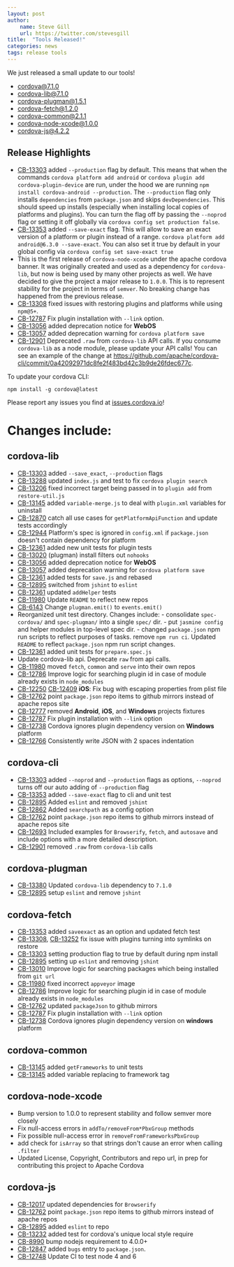 ```yaml
---
layout: post
author:
    name: Steve Gill
    url: https://twitter.com/stevesgill
title:  "Tools Released!"
categories: news
tags: release tools
---
```


We just released a small update to our tools!

* [cordova@7.1.0](https://www.npmjs.org/package/cordova)
* [cordova-lib@7.1.0](https://www.npmjs.org/package/cordova-lib)
* [cordova-plugman@1.5.1](https://www.npmjs.org/package/plugman)
* [cordova-fetch@1.2.0](https://www.npmjs.org/package/cordova-fetch)
* [cordova-common@2.1.1](https://www.npmjs.org/package/cordova-common)
* [cordova-node-xcode@1.0.0](https://www.npmjs.org/package/xcode)
* [cordova-js@4.2.2](https://www.npmjs.org/package/cordova-js)

## Release Highlights

* [CB-13303](https://issues.apache.org/jira/browse/CB-13303) added `--production` flag by default. This means that when the commands `cordova platform add android` or `cordova plugin add cordova-plugin-device` are run, under the hood we are running `npm install cordova-android --production`. The `--production` flag only installs `dependencies` from `package.json` and skips `devDependencies`.  This should speed up installs (especially when installing local copies of platforms and plugins). You can turn the flag off by passing the `--noprod` flag or setting it off globally via `cordova config set production false`.
* [CB-13353](https://issues.apache.org/jira/browse/CB-13353) added `--save-exact` flag. This will allow to save an exact version of a platform or plugin instead of a range. `cordova platform add android@6.3.0 --save-exact`. You can also set it true by default in your global config via `cordova config set save-exact true`
* This is the first release of `cordova-node-xcode` under the apache cordova banner. It was originally created and used as a dependency for `cordova-lib`, but now is being used by many other projects as well. We have decided to give the project a major release to `1.0.0`. This is to represent stability for the project in terms of `semver`. No breaking change has happened from the previous release. 
* [CB-13308](https://issues.apache.org/jira/browse/CB-13308) fixed issues with restoring plugins and platforms while using `npm@5+`.
* [CB-12787](https://issues.apache.org/jira/browse/CB-12787) Fix plugin installation with `--link` option.
* [CB-13056](https://issues.apache.org/jira/browse/CB-13056) added deprecation notice for **WebOS**
* [CB-13057](https://issues.apache.org/jira/browse/CB-13057) added deprecation warning for `cordova platform save`
* [CB-12901](https://issues.apache.org/jira/browse/CB-12901) Deprecated `.raw` from `cordova-lib` API calls. If you consume `cordova-lib` as a node module, please update your API calls! You can see an example of the change at https://github.com/apache/cordova-cli/commit/0a42092971dc8fe2f483bd42c3b9de26fdec677c. 

To update your cordova CLI:

    npm install -g cordova@latest

Please report any issues you find at [issues.cordova.io](http://issues.cordova.io/)!

<!--more-->
# Changes include:

## cordova-lib

* [CB-13303](https://issues.apache.org/jira/browse/CB-13303) added `--save_exact`, `--production` flags
* [CB-13288](https://issues.apache.org/jira/browse/CB-13288) updated `index.js` and test to fix `cordova plugin search`
* [CB-13206](https://issues.apache.org/jira/browse/CB-13206) fixed incorrect target being passed in to `plugin add` from `restore-util.js`
* [CB-13145](https://issues.apache.org/jira/browse/CB-13145) added `variable-merge.js` to deal with `plugin.xml` variables for uninstall
* [CB-12870](https://issues.apache.org/jira/browse/CB-12870) catch all use cases for `getPlatformApiFunction` and update tests accordingly
* [CB-12944](https://issues.apache.org/jira/browse/CB-12944) Platform's spec is ignored in `config.xml` if `package.json` doesn't contain dependency for platform
* [CB-12361](https://issues.apache.org/jira/browse/CB-12361) added new unit tests for plugin tests
* [CB-13020](https://issues.apache.org/jira/browse/CB-13020) (plugman) install filters out `nohooks`
* [CB-13056](https://issues.apache.org/jira/browse/CB-13056) added deprecation notice for **WebOS**
* [CB-13057](https://issues.apache.org/jira/browse/CB-13057) added deprecation warning for `cordova platform save`
* [CB-12361](https://issues.apache.org/jira/browse/CB-12361) added tests for `save.js` and rebased
* [CB-12895](https://issues.apache.org/jira/browse/CB-12895) switched from `jshint` to `eslint`
* [CB-12361](https://issues.apache.org/jira/browse/CB-12361) updated `addHelper` tests
* [CB-11980](https://issues.apache.org/jira/browse/CB-11980) Update `README` to reflect new repos
* [CB-6143](https://issues.apache.org/jira/browse/CB-6143) Change `plugman.emit()` to `events.emit()`
* Reorganized unit test directory. Changes include: - consolidate `spec-cordova/` and `spec-plugman/` into a single `spec/` dir. - put `jasmine config` and helper modules in top-level spec dir. - changed `package.json` npm run scripts to reflect purposes of tasks. remove `npm run ci`. Updated `README` to reflect `package.json` npm run script changes. 
* [CB-12361](https://issues.apache.org/jira/browse/CB-12361) added unit tests for `prepare.spec.js`
* Update cordova-lib api. Deprecate `raw` from api calls. 
* [CB-11980](https://issues.apache.org/jira/browse/CB-11980) moved `fetch`, `common` and `serve` into their own repos
* [CB-12786](https://issues.apache.org/jira/browse/CB-12786) Improve logic for searching plugin id in case of module already exists in `node_modules`
* [CB-12250](https://issues.apache.org/jira/browse/CB-12250) [CB-12409](https://issues.apache.org/jira/browse/CB-12409) **iOS**: Fix bug with escaping properties from plist file
* [CB-12762](https://issues.apache.org/jira/browse/CB-12762) point `package.json` repo items to github mirrors instead of apache repos site
* [CB-12777](https://issues.apache.org/jira/browse/CB-12777) removed **Android**, **iOS**, and **Windows** projects fixtures
* [CB-12787](https://issues.apache.org/jira/browse/CB-12787) Fix plugin installation with `--link` option
* [CB-12738](https://issues.apache.org/jira/browse/CB-12738) Cordova ignores plugin dependency version on **Windows** platform
* [CB-12766](https://issues.apache.org/jira/browse/CB-12766) Consistently write JSON with 2 spaces indentation

## cordova-cli

* [CB-13303](https://issues.apache.org/jira/browse/CB-13303) added `--noprod` and `--production` flags as options, `--noprod` turns off our auto adding of `--production` flag
* [CB-13353](https://issues.apache.org/jira/browse/CB-13353) added `--save-exact` flag to cli and unit test
* [CB-12895](https://issues.apache.org/jira/browse/CB-12895) Added `eslint` and removed `jshint`
* [CB-12862](https://issues.apache.org/jira/browse/CB-12862) Added `searchpath` as a config option
* [CB-12762](https://issues.apache.org/jira/browse/CB-12762) point `package.json` repo items to github mirrors instead of apache repos site
* [CB-12693](https://issues.apache.org/jira/browse/CB-12693) Included examples for `Browserify`, `fetch`, and `autosave` and include options with a more detailed description.
* [CB-12901](https://issues.apache.org/jira/browse/CB-12901) removed `.raw` from `cordova-lib` calls

## cordova-plugman

* [CB-13380](https://issues.apache.org/jira/browse/CB-13380) Updated `cordova-lib` dependency to `7.1.0`
* [CB-12895](https://issues.apache.org/jira/browse/CB-12895) setup `eslint` and remove `jshint`

## cordova-fetch

* [CB-13353](https://issues.apache.org/jira/browse/CB-13353) added `saveexact` as an option and updated fetch test
* [CB-13308](https://issues.apache.org/jira/browse/CB-13308), [CB-13252](https://issues.apache.org/jira/browse/CB-13252) fix issue with plugins turning into symlinks on restore
* [CB-13303](https://issues.apache.org/jira/browse/CB-13303) setting production flag to true by default during npm install
* [CB-12895](https://issues.apache.org/jira/browse/CB-12895) setting up `eslint` and removing `jshint`
* [CB-13010](https://issues.apache.org/jira/browse/CB-13010) Improve logic for searching packages which being installed from `git url`
* [CB-11980](https://issues.apache.org/jira/browse/CB-11980) fixed incorrect `appveyor` image
* [CB-12786](https://issues.apache.org/jira/browse/CB-12786) Improve logic for searching plugin id in case of module already exists in `node_modules`
* [CB-12762](https://issues.apache.org/jira/browse/CB-12762) updated `packageJson` to github mirrors
* [CB-12787](https://issues.apache.org/jira/browse/CB-12787) Fix plugin installation with `--link` option
* [CB-12738](https://issues.apache.org/jira/browse/CB-12738) Cordova ignores plugin dependency version on **windows** platform

## cordova-common

* [CB-13145](https://issues.apache.org/jira/browse/CB-13145) added `getFrameworks` to unit tests
* [CB-13145](https://issues.apache.org/jira/browse/CB-13145) added variable replacing to framework tag

## cordova-node-xcode

* Bump version to 1.0.0 to represent stability and follow semver more closely
* Fix null-access errors in `addTo/removeFrom*PbxGroup` methods
* Fix possible null-access error in `removeFromFrameworksPbxGroup`
* add check for `isArray` so that strings don't cause an error when calling `.filter`
* Updated License, Copyright, Contributors and repo url, in prep for contributing this project to Apache Cordova

## cordova-js

* [CB-12017](https://issues.apache.org/jira/browse/CB-12017) updated dependencies for `Browserify`
* [CB-12762](https://issues.apache.org/jira/browse/CB-12762) point `package.json` repo items to github mirrors instead of apache repos
* [CB-12895](https://issues.apache.org/jira/browse/CB-12895) added `eslint` to repo
* [CB-13232](https://issues.apache.org/jira/browse/CB-13232) added test for cordova's unique local style require
* [CB-8990](https://issues.apache.org/jira/browse/CB-8990) bump nodejs requirement to 4.0.0+
* [CB-12847](https://issues.apache.org/jira/browse/CB-12847) added `bugs` entry to `package.json`.
* [CB-12748](https://issues.apache.org/jira/browse/CB-12748) Update CI to test node 4 and 6
